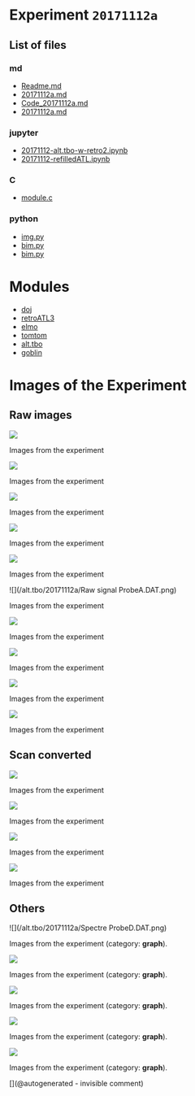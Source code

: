 # Experiment `20171112a`

## List of files

### md

* [Readme.md](/alt.tbo/20171112a/Readme.md)
* [20171112a.md](/include/experiments/auto/20171112a.md)
* [Code_20171112a.md](/include/experiments/auto/Code_20171112a.md)
* [20171112a.md](/gitbook/exp/20171112a.md)


### jupyter

* [20171112-alt.tbo-w-retro2.ipynb](/alt.tbo/20171112a/20171112-alt.tbo-w-retro2.ipynb)
* [20171112-refilledATL.ipynb](/alt.tbo/20171112b/20171112-refilledATL.ipynb)


### C

* [module.c](/alt.tbo/20171112a/module.c)


### python

* [img.py](/alt.tbo/20171112a/img.py)
* [bim.py](/alt.tbo/20171112b/bim.py)
* [bim.py](/alt.tbo/20171112a/bim.py)





# Modules

* [doj](/doj/)
* [retroATL3](/retroATL3/)
* [elmo](/elmo/)
* [tomtom](/tomtom/)
* [alt.tbo](/alt.tbo/)
* [goblin](/goblin/)




# Images of the Experiment

## Raw images

![](/alt.tbo/20171112a/Unpacking_ProbeC.jpg)

Images from the experiment

![](/alt.tbo/20171112a/Unpacking_ProbeB.jpg)

Images from the experiment

![](/alt.tbo/20171112a/Unpacking_NewProbe.jpg)

Images from the experiment

![](/alt.tbo/20171112a/Unpacking_ProbeA.jpg)

Images from the experiment

![](/alt.tbo/20171112a/Unpacking_ProbeD.jpg)

Images from the experiment

![](/alt.tbo/20171112a/Raw signal ProbeA.DAT.png)

Images from the experiment

![](/alt.tbo/20171112a/Raw_signal_ProbeD.DAT.png)

Images from the experiment

![](/alt.tbo/20171112a/Raw_signal_ProbeB.DAT.png)

Images from the experiment

![](/alt.tbo/20171112a/Raw_signal_NewProbe.DAT.png)

Images from the experiment

![](/alt.tbo/20171112a/Raw_signal_ProbeC.DAT.png)

Images from the experiment

## Scan converted

![](/alt.tbo/20171112a/ImagesIn_ProbeB.jpg)

Images from the experiment

![](/alt.tbo/20171112a/ImagesIn_ProbeD.jpg)

Images from the experiment

![](/alt.tbo/20171112a/ImagesIn_ProbeA.jpg)

Images from the experiment

![](/alt.tbo/20171112a/ImagesIn_ProbeC.jpg)

Images from the experiment

## Others

![](/alt.tbo/20171112a/Spectre ProbeD.DAT.png)

Images from the experiment (category: __graph__).

![](/alt.tbo/20171112a/Spectre_ProbeA.DAT.png)

Images from the experiment (category: __graph__).

![](/alt.tbo/20171112a/Spectre_ProbeC.DAT.png)

Images from the experiment (category: __graph__).

![](/alt.tbo/20171112a/Spectre_ProbeB.DAT.png)

Images from the experiment (category: __graph__).

![](/alt.tbo/20171112a/Spectre_NewProbe.DAT.png)

Images from the experiment (category: __graph__).










[](@autogenerated - invisible comment)